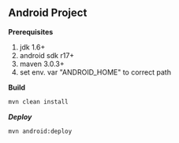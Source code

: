 Android Project
---------------

**Prerequisites**

1. jdk 1.6+
2. android sdk r17+
3. maven 3.0.3+
4. set env. var "ANDROID_HOME" to correct path

**Build**

```bash
mvn clean install
```

***Deploy***
```bash
mvn android:deploy
```
